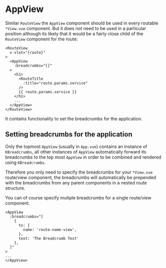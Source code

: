 # AppView

Similar `RouteView` the `AppView` component should be used in every routable
`*View.vue` component. But it does not need to be used in a particular position
although its likely that it would be a fairly close child of the `RouteView`
component for the route:

```vue
<RouteView
  v-slot="{route}"
>
  <AppView
    :breadcrumbs="[]"
  >
    <h1>
      <RouteTitle
        :title="route.params.service"
      />
      {{ route.params.service }}
    </h1>
    ...
  </AppView>
</RouteView>
```

It contains functionality to set the breadcrumbs for the application.

## Setting breadcrumbs for the application

Only the topmost `AppView` (usually in `App.vue`) contains an instance of
`KBreadcrumbs`, all other instances of `AppView` automatically forward its
breadcrumbs to the top most `AppView` in order to be combined and rendered using
`KBreadcrumbs`.

Therefore you only need to specify the breadcrumbs for your `*View.vue`
route/view component, the breadcrumbs will automatically be prepended with the
breadcrumbs from any parent components in a nested route structure.

You can of course specify mutiple breadcrumbs for a single route/view component.

```vue
<AppView
  :breadcrumbs="[
    {
      to: {
        name: 'route-name-view',
      },
      text: 'The Breadcrumb Text'
    },
  ]"
>
...
</AppView>
```

